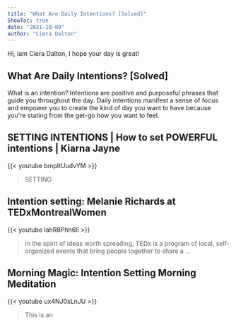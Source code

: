 ```yaml
---
title: "What Are Daily Intentions? [Solved]"
ShowToc: true 
date: "2021-10-09"
author: "Ciera Dalton" 
---
```


Hi, iam Ciera Dalton, I hope your day is great!
## What Are Daily Intentions? [Solved]
What is an intention? Intentions are positive and purposeful phrases that guide you throughout the day. Daily intentions manifest a sense of focus and empower you to create the kind of day you want to have because you're stating from the get-go how you want to feel.

## SETTING INTENTIONS | How to set POWERFUL intentions | Kiarna Jayne
{{< youtube bmpItUudvYM >}}
>SETTING 

## Intention setting: Melanie Richards at TEDxMontrealWomen
{{< youtube IahR8Phh6lI >}}
>In the spirit of ideas worth spreading, TEDx is a program of local, self-organized events that bring people together to share a ...

## Morning Magic: Intention Setting Morning Meditation
{{< youtube ux4NJ0sLnJU >}}
>This is an 

